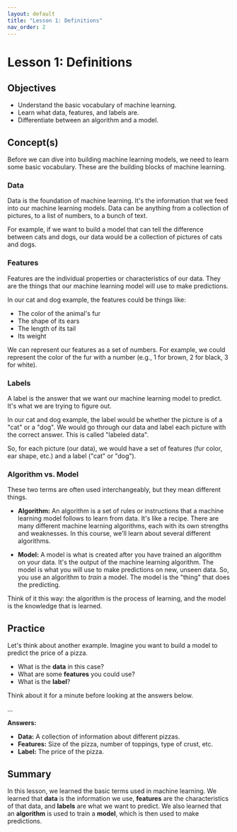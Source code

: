 ```yaml
---
layout: default
title: "Lesson 1: Definitions"
nav_order: 2
---
```

# Lesson 1: Definitions

## Objectives
- Understand the basic vocabulary of machine learning.
- Learn what data, features, and labels are.
- Differentiate between an algorithm and a model.

## Concept(s)

Before we can dive into building machine learning models, we need to learn some basic vocabulary. These are the building blocks of machine learning.

### Data
Data is the foundation of machine learning. It's the information that we feed into our machine learning models. Data can be anything from a collection of pictures, to a list of numbers, to a bunch of text.

For example, if we want to build a model that can tell the difference between cats and dogs, our data would be a collection of pictures of cats and dogs.

### Features
Features are the individual properties or characteristics of our data. They are the things that our machine learning model will use to make predictions.

In our cat and dog example, the features could be things like:
- The color of the animal's fur
- The shape of its ears
- The length of its tail
- Its weight

We can represent our features as a set of numbers. For example, we could represent the color of the fur with a number (e.g., 1 for brown, 2 for black, 3 for white).

### Labels
A label is the answer that we want our machine learning model to predict. It's what we are trying to figure out.

In our cat and dog example, the label would be whether the picture is of a "cat" or a "dog". We would go through our data and label each picture with the correct answer. This is called "labeled data".

So, for each picture (our data), we would have a set of features (fur color, ear shape, etc.) and a label ("cat" or "dog").

### Algorithm vs. Model
These two terms are often used interchangeably, but they mean different things.

- **Algorithm:** An algorithm is a set of rules or instructions that a machine learning model follows to learn from data. It's like a recipe. There are many different machine learning algorithms, each with its own strengths and weaknesses. In this course, we'll learn about several different algorithms.

- **Model:** A model is what is created after you have trained an algorithm on your data. It's the output of the machine learning algorithm. The model is what you will use to make predictions on new, unseen data. So, you use an algorithm to *train* a model. The model is the "thing" that does the predicting.

Think of it this way: the algorithm is the process of learning, and the model is the knowledge that is learned.

## Practice
Let's think about another example. Imagine you want to build a model to predict the price of a pizza.

- What is the **data** in this case?
- What are some **features** you could use?
- What is the **label**?

Think about it for a minute before looking at the answers below.

...

**Answers:**
- **Data:** A collection of information about different pizzas.
- **Features:** Size of the pizza, number of toppings, type of crust, etc.
- **Label:** The price of the pizza.

## Summary
In this lesson, we learned the basic terms used in machine learning. We learned that **data** is the information we use, **features** are the characteristics of that data, and **labels** are what we want to predict. We also learned that an **algorithm** is used to train a **model**, which is then used to make predictions.
